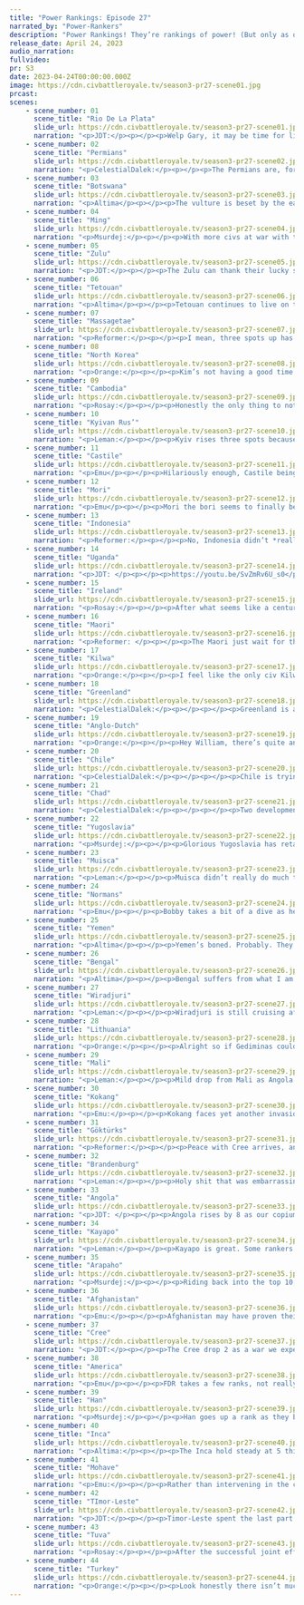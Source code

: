 ```yaml
---
title: "Power Rankings: Episode 27"
narrated_by: "Power-Rankers"
description: "Power Rankings! They’re rankings of power! (But only as of the instant of the end of the previous episode, as these are not meant to be future predictions!) Power Rankings!"
release_date: April 24, 2023
audio_narration:
fullvideo:
pr: S3
date: 2023-04-24T00:00:00.000Z
image: https://cdn.civbattleroyale.tv/season3-pr27-scene01.jpg
prcast:
scenes:
    - scene_number: 01
      scene_title: "Rio De La Plata"
      slide_url: https://cdn.civbattleroyale.tv/season3-pr27-scene01.jpg
      narration: "<p>JDT:</p><p></p><p>Welp Gary, it may be time for literally all the PRs to lose their little game. Chile's invasion of RDLP is seeing a decent amount of progress, and they may very well be dead soon. While we know that they can just… kinda stop at times, I honestly doubt that, but let’s see if the reaper knocks. </p>"
    - scene_number: 02
      scene_title: "Permians"
      slide_url: https://cdn.civbattleroyale.tv/season3-pr27-scene02.jpg
      narration: "<p>CelestialDalek:</p><p></p><p>The Permians are, for all intents and purposes, dead. If we look at their five cities, one is in the black, one in the yellow, and the other three will be taken at the rate Turkey is going. Only a peace deal can save the Permian empire, but who would want it to be saved anyways? If I were formerly the #1 ranked empire, I’d rather die than become a 1-city empire. Someone just kill Azykay already.</p>"
    - scene_number: 03
      scene_title: "Botswana"
      slide_url: https://cdn.civbattleroyale.tv/season3-pr27-scene03.jpg
      narration: "<p>Altima</p><p></p><p>The vulture is beset by the eagle, as Botswana’s more relevant neighbors punish their declaration on the Zulu by invading in turn. The war has had a slow start, but assuming Angola doesn’t Forgie this one, it’s only going to get worse for Botswana- Angola has airpower, stronger units, and Timor-Leste is also here. I wouldn’t jump to the F keys yet, as slow as Angola’s advance has been and as absent as Timor’s has been, but I wouldn’t be surprised if they do bite it in the coming part either.</p>"
    - scene_number: 04
      scene_title: "Ming"
      slide_url: https://cdn.civbattleroyale.tv/season3-pr27-scene04.jpg
      narration: "<p>Msurdej:</p><p></p><p>With more civs at war with them than cities, Yongle is on their last legs. Guyang and Kaifeng are already under threat, and it's only a matter of time before Guilin comes under assault. When that time comes, the Ming will cease to be. A fitting end for a civ that did so little.</p>"
    - scene_number: 05
      scene_title: "Zulu"
      slide_url: https://cdn.civbattleroyale.tv/season3-pr27-scene05.jpg
      narration: "<p>JDT:</p><p></p><p>The Zulu can thank their lucky stars, because Botswana decided to cease their invasion and instead die, and the people that were killing them before have long ceased hostilities. If you want bloodshed, don’t worry, they’re still doomed, just not as doomed. OCC, surrounded by bloodthirsty powers? Perfect cannon fodder and filler death. </p>"
    - scene_number: 06
      scene_title: "Tetouan"
      slide_url: https://cdn.civbattleroyale.tv/season3-pr27-scene06.jpg
      narration: "<p>Altima</p><p></p><p>Tetouan continues to live on the back of fucky borders, and so, as other powers collapse around them, they rise three ranks. Clap, please.</p>"
    - scene_number: 07
      scene_title: "Massagetae"
      slide_url: https://cdn.civbattleroyale.tv/season3-pr27-scene07.jpg
      narration: "<p>Reformer:</p><p></p><p>I mean, three spots up has gotta mean something. But really it’s just Ming, Botswana and Permians sinking to the bottom. Any of ‘em could die next part after all. Besides all this excitement there’s not much to report. In reality there could’ve been something to report since Tuva is at war with these lads. Turkey really came in clutch and blocked the way. Either way they’re still heavily citadelled by a superior civ to the north. You know it’s another Tuesday in Central Asia when powers far greater than yourself fight on the ruins of your civilization. </p>"
    - scene_number: 08
      scene_title: "North Korea"
      slide_url: https://cdn.civbattleroyale.tv/season3-pr27-scene08.jpg
      narration: "<p>Orange:</p><p></p><p>Kim’s not having a good time. I mean, it’s better than the Ming who are about to die, but like, it’s not great. Han has already taken Chongjin and looks to land quite the hefty invasion force on the undefended peninsula. But at least it’s better than the Ming…</p>"
    - scene_number: 09
      scene_title: "Cambodia"
      slide_url: https://cdn.civbattleroyale.tv/season3-pr27-scene09.jpg
      narration: "<p>Rosay:</p><p></p><p>Honestly the only thing to note about Cambodia is that now Kokang has flight and dynamite so an invasion is maybe possible.</p>"
    - scene_number: 10
      scene_title: "Kyivan Rus’"
      slide_url: https://cdn.civbattleroyale.tv/season3-pr27-scene10.jpg
      narration: "<p>Leman:</p><p></p><p>Kyiv rises three spots because three civs are about to die.</p>"
    - scene_number: 11
      scene_title: "Castile"
      slide_url: https://cdn.civbattleroyale.tv/season3-pr27-scene11.jpg
      narration: "<p>Emu</p><p></p><p>Hilariously enough, Castile being at war with the Normans doesn't make them a candidate for elimination. Instead, the geography of the region lines up so that it looks like they have a chance of actually making gains. Here we have the truest possible successor to Maria the Mad.</p>"
    - scene_number: 12
      scene_title: "Mori"
      slide_url: https://cdn.civbattleroyale.tv/season3-pr27-scene12.jpg
      narration: "<p>Emu</p><p></p><p>Mori the bori seems to finally be getting swallowed up after several parts of the Gokturk war being inconclusive. I wouldn't count an elimination out, but at this stage it doesn't look too likely given how slowly the Gokturks have advanced up to this point. Just as we get a new member of the dynamic trio, two are immediately under threat of elimination. How tragic.</p>"
    - scene_number: 13
      scene_title: "Indonesia"
      slide_url: https://cdn.civbattleroyale.tv/season3-pr27-scene13.jpg
      narration: "<p>Reformer:</p><p></p><p>No, Indonesia didn’t *really* deserve a three rank rise either, but hey, that’s life down here, climbing corpses. Or in this case, climbing on top of cripples. That’s somehow worse. But yes. On the topic of Indonesia, there is nothing to say. The region really quieted down after they got fucked over. All the excitement is elsewhere. Until next time!</p>"
    - scene_number: 14
      scene_title: "Uganda"
      slide_url: https://cdn.civbattleroyale.tv/season3-pr27-scene14.jpg
      narration: "<p>JDT: </p><p></p><p>https://youtu.be/SvZmRv6U_s0</p>"
    - scene_number: 15
      scene_title: "Ireland"
      slide_url: https://cdn.civbattleroyale.tv/season3-pr27-scene15.jpg
      narration: "<p>Rosay:</p><p></p><p>After what seems like a century of humiliation, Ireland has gotten a single W in the form of taking a city back that they lost to Greenland earlier in the part. Other than that it's pretty crazy that Collins saw that the Anglo-Dutch were invading Britain, and just barely taking around *ngland and decided “yeah its not worth it” compared making damn sure he holds what remains of Irish-owned Ireland before making the peace deal.</p>"
    - scene_number: 16
      scene_title: "Maori"
      slide_url: https://cdn.civbattleroyale.tv/season3-pr27-scene16.jpg
      narration: "<p>Reformer: </p><p></p><p>The Maori just wait for the end to come. In the meantime, every part they survive is better odds of finishing higher. And isn’t that what this is all about?</p>"
    - scene_number: 17
      scene_title: "Kilwa"
      slide_url: https://cdn.civbattleroyale.tv/season3-pr27-scene17.jpg
      narration: "<p>Orange:</p><p></p><p>I feel like the only civ Kilwa can attack right now is the fortress of Uganda, not the best odds. But hey, at least enough civs fell from grace to push Kilwa up a rank. And isn’t that what really matters in the end? Who cares if they are slowly getting more surrounded by civs who blast them away in tech, they went up a rank!</p>"
    - scene_number: 18
      scene_title: "Greenland"
      slide_url: https://cdn.civbattleroyale.tv/season3-pr27-scene18.jpg
      narration: "<p>CelestialDalek:</p><p></p><p></p><p>Greenland is an icy Arctic hub of disappointment. I expected Buccaneers 2.0, and all I got was a civ that can’t hold on to Tralee. Oviedo isn’t going to be a good hub to invade anywhere else, so it looks like Hans will have to fight the Irish again if he wants anyone to admire him. At least he can be safe on his icy personal island until technology allows everyone else to invade easily. </p>"
    - scene_number: 19
      scene_title: "Anglo-Dutch"
      slide_url: https://cdn.civbattleroyale.tv/season3-pr27-scene19.jpg
      narration: "<p>Orange:</p><p></p><p>Hey William, there’s quite an interesting opportunity for you just to your east. Brandenburg sucks at war so this might prove to be an invaluable chance to get back at them, maybe take Konigsberg. Honestly I so badly want to see it because fuck Brandenburg they suck at war and I want to see a civ that dominated tests so much fall below A-D who was projected to get rolled immediately by them. Though if Willy takes my advice and joins the war, they better prepare to defend their coast from Brandenburg’s stupidly large fleet.</p>"
    - scene_number: 20
      scene_title: "Chile"
      slide_url: https://cdn.civbattleroyale.tv/season3-pr27-scene20.jpg
      narration: "<p>CelestialDalek:</p><p></p><p></p><p>Chile is trying to kill Rio de la Plata once and for all by taking Tucuman. The problem is they suck at it. The other problem is their neighbors are Inca and Kayapo. Killing Tucuman won’t do much of anything for their stats, so they might as well just twiddle their thumbs until the inevitable invasion.</p>"
    - scene_number: 21
      scene_title: "Chad"
      slide_url: https://cdn.civbattleroyale.tv/season3-pr27-scene21.jpg
      narration: "<p>CelestialDalek:</p><p></p><p></p><p>Two developments have occurred in Chad this part. We now know that Idris Deby is a communist, and that he focuses too much on ranged units. I used to be Chadpilled and consistently ranking them higher, but they really need a weak neighbor to fight, and they don’t have one. Uganda doesn’t count because their border is mountainous. Angola or the Normans would be a fair match. Just please, for the love of god, fight SOMEONE, even if it’s Turkey. At least the curbstomp would be exciting.</p>"
    - scene_number: 22
      scene_title: "Yugoslavia"
      slide_url: https://cdn.civbattleroyale.tv/season3-pr27-scene22.jpg
      narration: "<p>Msurdej:</p><p></p><p>Glorious Yugoslavia has retaken Zagreb! And what’s more, Potsdam has fallen! Brandenburg has few units defending Berlin, meaning Glorious Leader Tito can send the wonderful army of Yugoslavia in for the kill. The cylinder has laughed at Tito, but who is laughing now? THAT’S RIGHT! YUGOSLAVIA!</p>"
    - scene_number: 23
      scene_title: "Muisca"
      slide_url: https://cdn.civbattleroyale.tv/season3-pr27-scene23.jpg
      narration: "<p>Leman:</p><p></p><p>Muisca didn’t really do much this part, besides adopting an ideology and taking an accompanying bump in stats. Honestly, the biggest change in Muisca’s fortunes during these parts is the rise of Kayapo after they’ve absolutely demolished Rio de la Plata. While I personally don’t think Muisca ever had any shot of repeating the conquest of Bau, they definitely can’t do that now that Kayapo has nearly doubled its city count in the last few parts. Muisca is now in an unfortunate position of being surrounded by civs significantly stronger than it: America, Inca, Mohave, and Kayapo. Muisca’s going to have to lay low and hope an opportunity presents itself before they fall too far behind.</p>"
    - scene_number: 24
      scene_title: "Normans"
      slide_url: https://cdn.civbattleroyale.tv/season3-pr27-scene24.jpg
      narration: "<p>Emu</p><p></p><p>Bobby takes a bit of a dive as he continues to fail to sneak around Mali's Balearic possessions to take out Tetouan. In addition, one of his cities is under threat from a civ several eras behind him. Nonetheless, the situation in Europe is so strange at the moment that the Normans still look fairly likely to win Europe. Strange days are ahead of us in this region.</p>"
    - scene_number: 25
      scene_title: "Yemen"
      slide_url: https://cdn.civbattleroyale.tv/season3-pr27-scene25.jpg
      narration: "<p>Altima</p><p></p><p>Yemen’s boned. Probably. They do actually have the ability to pull themselves to stronger footing- they can expand their African footings by munching on the utter jobbers there (maybe kill Kilwa?), and their tech isn’t bad. But the rising Turkish star bodes really fantastically awful for the civ that borders them on a very flat, very accessible border. If Turkey declares, Yemen’s best hope to hold their homeland is to either A. pull a Mediterranean civ and try and just navally flipfest everything until Turkey gives up and trades a city for peace, or B. become African Portugal and move their core to their African colonies. Now, thus far they seem to have navigated Turkish relations fairly well; but AI diplomacy is an unreliable aegis. If they want to be a proper power, they need something firmer to defend themselves with.</p>"
    - scene_number: 26
      scene_title: "Bengal"
      slide_url: https://cdn.civbattleroyale.tv/season3-pr27-scene26.jpg
      narration: "<p>Altima</p><p></p><p>Bengal suffers from what I am calling Chola Syndrome. They’re a perfectly functional civ with a decent record to its name, but they’re trapped in India with a bigger civ who is themselves also trapped. Thus, unless something wild happens (like a larger power declaring on Afghanistan and wrecking house), they’ll stay here forever. Still, the combination of Perm’s deep fall and statistical noise leaves Bengal rising three; not for the first time, and probably not the last.</p>"
    - scene_number: 27
      scene_title: "Wiradjuri"
      slide_url: https://cdn.civbattleroyale.tv/season3-pr27-scene27.jpg
      narration: "<p>Leman:</p><p></p><p>Wiradjuri is still cruising after getting out of a war with Timor-Leste only down a single city. They spent this part wisely bulking up, and while they’re still clearly behind Timor-Leste in stats, the gap has shrunk significantly in the last episode. Wiradjuri picked up six techs and almost caught up in production! Now all they have to do is clean up the Maori, and then talk the Inca into helping take down their northern neighbor.</p>"
    - scene_number: 28
      scene_title: "Lithuania"
      slide_url: https://cdn.civbattleroyale.tv/season3-pr27-scene28.jpg
      narration: "<p>Orange:</p><p></p><p>Alright so if Gediminas could just leave Massagetae alone for a bit, Brandenburg is seeming like a spicy opportunity to retake Lithuania’s rightful place as rulers of Europe. There’s two problems: Lithuania is 5 techs behind, and has 1/4th the military. Also BB has planes. Now, maybe Lithuania can overcome this difference by sheer force of “Brandenburg sucks at war”. We will have to see. Also ignore how I’m somehow more pessimistic about Lithuania being able to join and beat BB than I am for A-D, though if they both joined in then we’d have some real fun.</p>"
    - scene_number: 29
      scene_title: "Mali"
      slide_url: https://cdn.civbattleroyale.tv/season3-pr27-scene29.jpg
      narration: "<p>Leman:</p><p></p><p>Mild drop from Mali as Angola wakes up and reminds Mali that there is another civ in Africa that could potentially win the continent. Mali doesn’t seem to notice as after gutting Tetouan and getting some cheeky cities in Europe, they’ve still done nothing. Not a great look for them, I’ll be honest, but stats wise, Mali is still looking fine. They’ve got some time.</p>"
    - scene_number: 30
      scene_title: "Kokang"
      slide_url: https://cdn.civbattleroyale.tv/season3-pr27-scene30.jpg
      narration: "<p>Emu:</p><p></p><p>Kokang faces yet another invasion from a civ with a superior navy, and chances are they'll come out unscathed this time too. Their small corps of Destroyers won't quite be able to stand up to the Mohave navy, but aerial and artillery bombardment is sure to sharply limit any advances made in Kokang waters. Maybe this will be the shock that finally gets Yang to build a proper navy.</p>"
    - scene_number: 31
      scene_title: "Göktürks"
      slide_url: https://cdn.civbattleroyale.tv/season3-pr27-scene31.jpg
      narration: "<p>Reformer:</p><p></p><p>Peace with Cree arrives, and in the end it could’ve definitely been worse. Sure, Cree is no Han, but Cree quite plainly had the upper hand from the start, and this difference in strength could’ve hurt a lot more than it did. And hey, look on the even brighter side: now Göktürks can beat up Mori all they want. In fact, with the technological and numerical advantage, I would absolutely expect Göktürks to continue ravaging the pitiful Mori Kingdom next part, and who knows, maybe they’ll go all the way. Look forward to it! I still have hopes for Bumin!</p>"
    - scene_number: 32
      scene_title: "Brandenburg"
      slide_url: https://cdn.civbattleroyale.tv/season3-pr27-scene32.jpg
      narration: "<p>Leman:</p><p></p><p>Holy shit that was embarrassing. Brandenburg loses Potsdam to Yugoslavia, a civ that by literally every single metric is weaker than Brandenburg. Brandenburg is three times stronger in military, in production, in population, and not only could they never break Zagreb, but also, somehow, managed to lose a core city to this weird rump state, despite the fact that Brandenburg now has an air force. I honestly have no idea how the AI pulls stuff like this off. </p><p></p><p>Yes, I know, Brandenburg is just going to (probably) flip that city back but this is embarrassing for a civ as strong as and with such a scary reputation as Brandenburg. </p>"
    - scene_number: 33
      scene_title: "Angola"
      slide_url: https://cdn.civbattleroyale.tv/season3-pr27-scene33.jpg
      narration: "<p>JDT: </p><p></p><p>Angola rises by 8 as our copium that a strong power will rise out of Africa this game hits maximum capacity. And let's be frank here, Angola gives good reason to believe. They are currently eviscerating Botswana, helping create a bountiful core and, more importantly, reason to believe that they’ll start being more aggressive, which is paramount. Here's the thing - there is no category Angola is in the top 15 in statswise. Their tech is quickly falling behind the superpowers and even great powers, their production is mediocre and their army, while large, isn’t that large or modern in the grand scheme of things, especially compared to top, high, or even middle tier powers. Their strength comes entirely from the fact that every African power is just as weak as they are, if not weaker, and if they step up to plate fast enough, they might just get enough of a powerbase to truly get back into contention. Just hope they don’t get smacked by an American power or Timor-Leste.</p>"
    - scene_number: 34
      scene_title: "Kayapo"
      slide_url: https://cdn.civbattleroyale.tv/season3-pr27-scene34.jpg
      narration: "<p>Leman:</p><p></p><p>Kayapo is great. Some rankers think Kayapo isn’t great, but those rankers are not me, and also are wrong. </p><p></p><p>Fresh off of rumping our former #1, Kayapo is standing tall, pumping up its stats, and growing its Platanese conquests into massive megalopolises just like its core in the Amazon. The sky’s the limit for Kayapo, now, both Muisca and Chile are looking pretty weak comparatively. Maybe Kayapo pushes south? Or maybe they try to avenge the conquest of Bau? Maybe if Kayapo kills a third civ they’ll finally make it into the top ten!  </p>"
    - scene_number: 35
      scene_title: "Arapaho"
      slide_url: https://cdn.civbattleroyale.tv/season3-pr27-scene35.jpg
      narration: "<p>Msurdej:</p><p></p><p>Riding back into the top 10, Pretty Nose has managed to surprise us in the Power Rankers. The war against the Cree has not been a disaster at all, with Arapaho on the offensive. This is largely due to their tech advantage, which shows in over two dozen airplanes that Arapaho is feilding nearby. While Kapawe No is likely to flip, it’s a decisive first blow in favor of Pretty Nose.</p>"
    - scene_number: 36
      scene_title: "Afghanistan"
      slide_url: https://cdn.civbattleroyale.tv/season3-pr27-scene36.jpg
      narration: "<p>Emu:</p><p></p><p>Afghanistan may have proven their military record in recent parts, but in that time they've lost what kept them so high in the first place: stats. They've now fallen out of the top 10 in overall stats, and they appear to be lacking crucial military techs like Plastics or even Replaceable Parts, and although they've recently acquired the necessary tech for planes, we haven't seen any materialize. Right now, it looks as if any of their non-rump neighbors could beat them in a land war. Durrani needs to fix this in short order, lest he see his own empire being sent to the graveyard.</p>"
    - scene_number: 37
      scene_title: "Cree"
      slide_url: https://cdn.civbattleroyale.tv/season3-pr27-scene37.jpg
      narration: "<p>JDT:</p><p></p><p>The Cree drop 2 as a war we expected to be a slam dunk turns out to be a competitive affair. The Arapaho are actually pushing into their lands right now, while little progress has been made against the enemy. The Cree army is fairly out of position, and the relatively small Arapaho army has been able to harness the air and their shiny new landships to great efficiency, flipping Kapawe No and threatening Philadelphia. Meanwhile, I have not seen a single plane on the Cree’s cities, though Konooutousei on the Arapaho’s side seems like it's being threatened by a significant force and Kapawe No looks incredibly flippable. The air may be the deciding factor here, and the Cree are losing decisively. So let us see what they may strike back with.  </p>"
    - scene_number: 38
      scene_title: "America"
      slide_url: https://cdn.civbattleroyale.tv/season3-pr27-scene38.jpg
      narration: "<p>Emu</p><p></p><p>FDR takes a few ranks, not really due to anything he did this part, but as part of a general shakeup of the top 10. That's hardly the important part here. The important part is that his two biggest rivals are fighting right next to them, and the timing is ripe for the long-awaited war declaration. Arapaho is wide open, and this is FDR's chance to break out of the Eastern seaboard. At the very least, those two coastal cities would be instant toast.</p>"
    - scene_number: 39
      scene_title: "Han"
      slide_url: https://cdn.civbattleroyale.tv/season3-pr27-scene39.jpg
      narration: "<p>Msurdej:</p><p></p><p>Han goes up a rank as they begin to finish off the Ming, once and for all. Having kicked them off the mainland, Wu is now wrapping up the final few cities of Ming, with the help of Tupac for the new Ming capital. Once that happens, the Han shall become the last China standing.</p>"
    - scene_number: 40
      scene_title: "Inca"
      slide_url: https://cdn.civbattleroyale.tv/season3-pr27-scene40.jpg
      narration: "<p>Altima:</p><p></p><p>The Inca hold steady at 5 this week, principally on the back of their monstrous stats. Their split focus between the Pacific and their home continent does present a potential problem (and one that has already cost them potential expansion, via the Rio wars), and the surprising amount of other powerful civs in the Pacific (including the next two highest ranked civs) makes their position much more potentially sketch, but if they should pull a Turkey and transition from their current grindy war against the Ming into a successful aggressive war against someone relevant, well, expect their rank to pull a Turkey.</p>"
    - scene_number: 41
      scene_title: "Mohave"
      slide_url: https://cdn.civbattleroyale.tv/season3-pr27-scene41.jpg
      narration: "<p>Emu:</p><p></p><p>Rather than intervening in the continent-defining war directly on his border, Irataba decides to make a foray into a Pacific already filled with first-rate naval powers. Their navy is superior on the field, but I see no real chance of the fleet now east of Taiwan making any lasting captures, given the density of Kokang planes and general unapproachableness of the obvious targets. But hey, at least the Central Asian colony turned out to be relevant.</p>"
    - scene_number: 42
      scene_title: "TImor-Leste"
      slide_url: https://cdn.civbattleroyale.tv/season3-pr27-scene42.jpg
      narration: "<p>JDT:</p><p></p><p>Timor-Leste spent the last part licking their wounds, not really expanding or fighting. This is perfectly fine, their stats are still incredible, but there's just one minor issue - two civs saw what they did to Indonesia and the Zulu and decided to replicate it on the Permians. These two have now gotten a powerbase beyond most people's imagination and the chops and bloodthirst to back it up. Meanwhile, Timor didn’t do much this part and their stats remained roughly the same. Of course, anything may change in an instant, and they’re still overall second in stats, so don’t take any naysaying as gospel. </p>"
    - scene_number: 43
      scene_title: "Tuva"
      slide_url: https://cdn.civbattleroyale.tv/season3-pr27-scene43.jpg
      narration: "<p>Rosay:</p><p></p><p>After the successful joint effort with Turkey to take the Permians off of the census, Tuva sits comfortably in the number 2 spot, due to their empire's rapid expansion in all stats. Only problem for them right now is that in doing so, Tuva more or less greenlighted Turkey taking the undisputed number one spot with Turkey taking more out of the Permians than Tuva could ever dream of in a singular war. Now is this bad? Kinda. Does it mean that Tuva is in a worse position than they were without all of those Permian cities? Fuck no. Turkey was going to get into a weakened Permian empire one way or another, but now as long as Turkey is distracted by anyone or just inactive, then Tuva can just steamroll through East Asia as their own personal playground. Even in a hypothetical war, Tuva can actually stand up to Turkey. Tuva right now actually out produces Turkey, before properly stabilizing all of their new holdings and could just wear down Turkey with minimal losses. Though I will say this: Tuva I love you my precious, but please for the love of all that is holy, fix your goddamn science issue, the gap is now growing exponentially and you need to fix it ASAP.</p>"
    - scene_number: 44
      scene_title: "Turkey"
      slide_url: https://cdn.civbattleroyale.tv/season3-pr27-scene44.jpg
      narration: "<p>Orange:</p><p></p><p>Look honestly there isn’t much to say for Turkey other than “Holy shit what the fuck?”. They didn’t just walk into the Permians, they destroyed half the civ in a single part. They took to heart people saying they were sleepy and their struggle of a war against the Kyivan Rus, and just went full force against the Permians. They obliterated what was a very high ranked civ to such completion that they are going to be fully knocked out next part unless Ataturk decides to make peace now. This was destruction on another level and solidified Turkey’s place at the top of the rankings.</p>"
---
```

